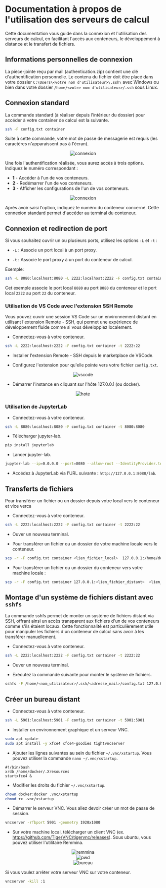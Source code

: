 # Documentation à propos de l'utilisation des serveurs de calcul

Cette documentation vous guide dans la connexion et l'utilisation des serveurs de calcul, en facilitant l'accès aux conteneurs, le développement à distance et le transfert de fichiers.

## Informations personnelles de connexion

La pièce-jointe reçu par mail (authentication.zip) contient une clé d'authentification personnelle. Le contenu du fichier doit être placé dans votre dossier `C:\Users\<votre nom d'utilisateur>\.ssh\` avec Windows ou bien dans votre dossier `/home/<votre nom d'utilisateur>/.ssh` sous Linux.

## Connexion standard

La commande standard (à réaliser depuis l'intérieur du dossier) pour accéder à votre container de calcul est la suivante. 

```bash
ssh -F config.txt container
```

Suite à cette commande, votre mot de passe de messagerie est requis (les caractères n'apparaissent pas à l'écran).

<div align="center">
    <img src="images/connexion.png" alt="connexion">
</div>

Une fois l'authentification réalisée, vous aurez accès à trois options. Indiquez le numéro correspondant :

* **1** - Accéder à l'un de vos conteneurs.
* **2** - Redémarrer l'un de vos conteneurs.
* **3** - Afficher les configurations de l'un de vos conteneurs.

<div align="center">
    <img src="images/options.png" alt="connexion">
</div>

Après avoir saisi l'option, indiquez le numéro du conteneur concerné. Cette connexion standard permet d'accéder au terminal du conteneur.

## Connexion et redirection de port

Si vous souhaitez ouvrir un ou plusieurs ports, utilisez les options `-L` et `-t` :

* `-L` : Associe un port local à un port proxy.

* `-t` : Associe le port proxy à un port du conteneur de calcul.

Exemple:

```bash
ssh -L 8080:localhost:8080 -L 2222:localhost:2222 -F config.txt container -t 8080:8080 2222:22
```

Cet exemple associe le port local `8080` au port `8080` du conteneur et le port local `2222` au port `22` du conteneur.

### Utilisation de VS Code avec l'extension SSH Remote

Vous pouvez ouvrir une session VS Code sur un environnement distant en utilisant l'extension Remote - SSH, qui permet une expérience de développement fluide comme si vous développiez localement.

* Connectez-vous à votre conteneur.

```bash
ssh -L 2222:localhost:2222 -F config.txt container -t 2222:22
```

* Installer l'extension Remote - SSH depuis le marketplace de VSCode.

* Configurez l'extension pour qu'elle pointe vers votre fichier `config.txt`.

<div align="center">
    <img src="images/vscode.png" alt="vscode">
</div>

* Démarrer l'instance en cliquant sur l'hôte 127.0.0.1 (ou docker).

<div align="center">
    <img src="images/hote.png" alt="hote">
</div>

### Utilisation de JupyterLab

* Connectez-vous à votre conteneur.

```bash
ssh -L 8080:localhost:8080 -F config.txt container -t 8080:8080
```

* Télécharger jupyter-lab.

```bash
pip install jupyterlab
```

* Lancer jupyter-lab.

```bash
jupyter-lab --ip=0.0.0.0 --port=8080 --allow-root --IdentityProvider.token=''
```

* Accédez à JupyterLab via l'URL suivante : `http://127.0.0.1:8080/lab`.


## Transferts de fichiers

Pour transférer un fichier ou un dossier depuis votre local vers le conteneur et vice verca

* Connectez-vous à votre conteneur.

```bash
ssh -L 2222:localhost:2222 -F config.txt container -t 2222:22
```

* Ouver un nouveau terminal.

* Pour transférer un fichier ou un dossier de votre machine locale vers le conteneur.

```bash
scp -r -F config.txt container <lien_fichier_local>  127.0.0.1:/home/docker/<lien_destination_distant>
```

* Pour transférer un fichier ou un dossier du conteneur vers votre machine locale :

```bash
scp -r -F config.txt container 127.0.0.1:<lien_fichier_distant>  <lien_destination_local>
```

## Montage d'un système de fichiers distant avec `sshfs`

La commande sshfs permet de monter un système de fichiers distant via SSH, offrant ainsi un accès transparent aux fichiers d'un de vos conteneurs comme s'ils étaient locaux. Cette fonctionnalité est particulièrement utile pour manipuler les fichiers d'un conteneur de calcul sans avoir à les transférer manuellement.

* Connectez-vous à votre conteneur.

```bash
ssh -L 2222:localhost:2222 -F config.txt container -t 2222:22
```

* Ouver un nouveau terminal.

* Exécutez la commande suivante pour monter le système de fichiers.

```bash
sshfs -F /home/<nom_utilisateur>/.ssh/<adresse_mail>/config.txt 127.0.0.1:/home/docker/<lien_dossier_distant> <lien_dossier_local>
```

## Créer un bureau distant

* Connectez-vous à votre conteneur.

```bash
ssh -L 5901:localhost:5901 -F config.txt container -t 5901:5901
```

* Installer un environnement graphique et un serveur VNC.

```bash
sudo apt update
sudo apt install -y xfce4 xfce4-goodies tightvncserver
```

* Ajouter les lignes suivantes au sein du fichier `~/.vnc/xstartup`. Vous pouvez utiliser la commande `nano ~/.vnc/xstartup`.

```
#!/bin/bash
xrdb /home/docker/.Xresources
startxfce4 &
```

* Modifier les droits du fichier `~/.vnc/xstartup`.

```bash
chown docker:docker .vnc/xstartup
chmod +x .vnc/xstartup
```

* Démarrer le serveur VNC. Vous allez devoir créer un mot de passe de session.

```bash
vncserver -rfbport 5901 -geometry 1920x1080
```

* Sur votre machine local, télécharger un client VNC (ex. https://github.com/TigerVNC/tigervnc/releases). Sous ubuntu, vous pouvez utiliser l'utilitaire Remmina.

<div align="center">
    <img src="images/remmina.png" alt="remmina">
</div>

<div align="center">
    <img src="images/pwd.png" alt="pwd">
</div>

<div align="center">
    <img src="images/bureau.png" alt="bureau">
</div>

Si vous voulez arrêter votre serveur VNC sur votre conteneur.

```bash
vncserver -kill :1
```